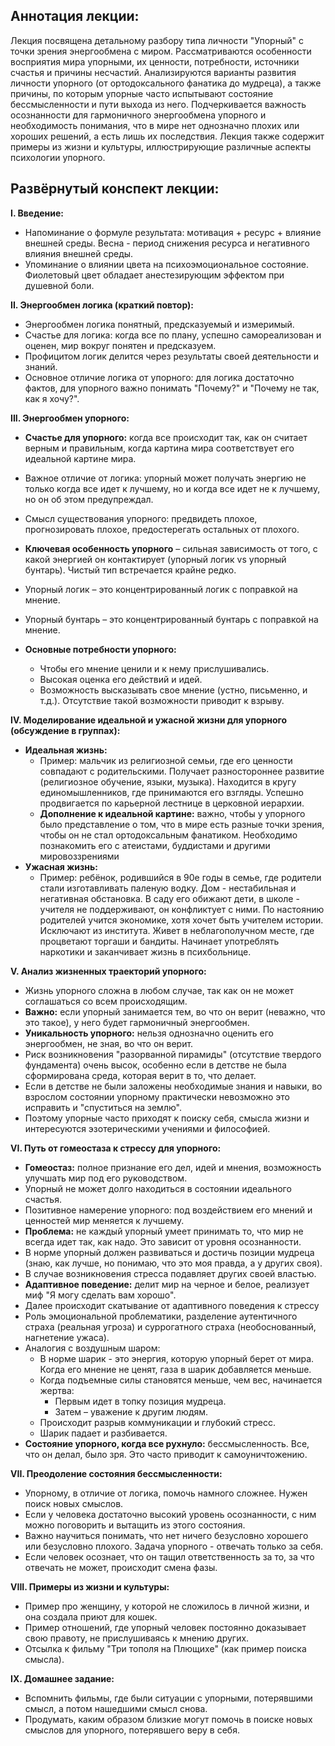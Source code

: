 ## Аннотация лекции:

Лекция посвящена детальному разбору типа личности "Упорный" с точки зрения энергообмена с миром. Рассматриваются особенности восприятия мира упорными, их ценности, потребности, источники счастья и причины несчастий. Анализируются варианты развития личности упорного (от ортодоксального фанатика до мудреца), а также причины, по которым упорные часто испытывают состояние бессмысленности и пути выхода из него. Подчеркивается важность осознанности для гармоничного энергообмена упорного и необходимость понимания, что в мире нет однозначно плохих или хороших решений, а есть лишь их последствия. Лекция также содержит примеры из жизни и культуры, иллюстрирующие различные аспекты психологии упорного.

## Развёрнутый конспект лекции:

**I. Введение:**

*   Напоминание о формуле результата: мотивация + ресурс + влияние внешней среды. Весна - период снижения ресурса и негативного влияния внешней среды.
*   Упоминание о влиянии цвета на психоэмоциональное состояние. Фиолетовый цвет обладает анестезирующим эффектом при душевной боли.

**II. Энергообмен логика (краткий повтор):**

*   Энергообмен логика понятный, предсказуемый и измеримый.
*   Счастье для логика: когда все по плану, успешно самореализован и оценен, мир вокруг понятен и предсказуем.
*   Профицитом логик делится через результаты своей деятельности и знаний.
*   Основное отличие логика от упорного: для логика достаточно фактов, для упорного важно понимать "Почему?" и "Почему не так, как я хочу?".

**III. Энергообмен упорного:**

*   **Счастье для упорного:** когда все происходит так, как он считает верным и правильным, когда картина мира соответствует его идеальной картине мира.
*   Важное отличие от логика: упорный может получать энергию не только когда все идет к лучшему, но и когда все идет не к лучшему, но он об этом предупреждал.
*   Смысл существования упорного: предвидеть плохое, прогнозировать плохое, предостерегать остальных от плохого.

*   **Ключевая особенность упорного** – сильная зависимость от того, с какой энергией он контактирует (упорный логик vs упорный бунтарь). Чистый тип встречается крайне редко.
*   Упорный логик – это концентрированный логик с поправкой на мнение.
*   Упорный бунтарь – это концентрированный бунтарь с поправкой на мнение.
*   **Основные потребности упорного:**
    *   Чтобы его мнение ценили и к нему прислушивались.
    *   Высокая оценка его действий и идей.
    *   Возможность высказывать свое мнение (устно, письменно, и т.д.). Отсутствие такой возможности приводит к взрыву.

**IV. Моделирование идеальной и ужасной жизни для упорного (обсуждение в группах):**

*   **Идеальная жизнь:**
    *   Пример: мальчик из религиозной семьи, где его ценности совпадают с родительскими. Получает разностороннее развитие (религиозное обучение, языки, музыка). Находится в кругу единомышленников, где принимаются его взгляды. Успешно продвигается по карьерной лестнице в церковной иерархии.
    *   **Дополнение к идеальной картине:** важно, чтобы у упорного было представление о том, что в мире есть разные точки зрения, чтобы он не стал ортодоксальным фанатиком. Необходимо познакомить его с атеистами, буддистами и другими мировоззрениями
*   **Ужасная жизнь:**
    *   Пример: ребёнок, родившийся в 90е годы в семье, где родители стали изготавливать паленую водку. Дом - нестабильная и негативная обстановка. В саду его обижают дети, в школе - учителя не поддерживают, он конфликтует с ними. По настоянию родителей учится экономике, хотя хочет быть учителем истории. Исключают из института. Живет в неблагополучном месте, где процветают торгаши и бандиты. Начинает употреблять наркотики и заканчивает жизнь в психбольнице.

**V. Анализ жизненных траекторий упорного:**

*   Жизнь упорного сложна в любом случае, так как он не может соглашаться со всем происходящим.
*   **Важно:** если упорный занимается тем, во что он верит (неважно, что это такое), у него будет гармоничный энергообмен.
*   **Уникальность упорного:** нельзя однозначно оценить его энергообмен, не зная, во что он верит.
*   Риск возникновения "разорванной пирамиды" (отсутствие твердого фундамента) очень высок, особенно если в детстве не была сформирована среда, которая верит в то, что делает.
*   Если в детстве не были заложены необходимые знания и навыки, во взрослом состоянии упорному практически невозможно это исправить и "спуститься на землю".
*   Поэтому упорные часто приходят к поиску себя, смысла жизни и интересуются эзотерическими учениями и философией.

**VI. Путь от гомеостаза к стрессу для упорного:**

*   **Гомеостаз:** полное признание его дел, идей и мнения, возможность улучшать мир под его руководством.
*   Упорный не может долго находиться в состоянии идеального счастья.
*   Позитивное намерение упорного: под воздействием его мнений и ценностей мир меняется к лучшему.
*   **Проблема:** не каждый упорный умеет принимать то, что мир не всегда идет так, как надо. Это зависит от уровня осознанности.
*   В норме упорный должен развиваться и достичь позиции мудреца (знаю, как лучше, но понимаю, что это моя правда, а у других своя).
*   В случае возникновения стресса подавляет других своей властью.
*   **Адаптивное поведение:** делит мир на черное и белое, реализует миф "Я могу сделать вам хорошо".
*   Далее происходит скатывание от адаптивного поведения к стрессу
*   Роль эмоциональной проблематики, разделение аутентичного страха (реальная угроза) и суррогатного страха (необоснованный, нагнетение ужаса).
*   Аналогия с воздушным шаром:
    *   В норме шарик - это энергия, которую упорный берет от мира. Когда его мнение не ценят, газа в шарик добавляется меньше.
    *   Когда подъемные силы становятся меньше, чем вес, начинается жертва:
        *   Первым идет в топку позиция мудреца.
        *   Затем – уважение к другим людям.
    *   Происходит разрыв коммуникации и глубокий стресс.
    *   Шарик падает и разбивается.
*   **Состояние упорного, когда все рухнуло:** бессмысленность. Все, что он делал, было зря. Это часто приводит к самоуничтожению.

**VII. Преодоление состояния бессмысленности:**

*   Упорному, в отличие от логика, помочь намного сложнее. Нужен поиск новых смыслов.
*   Если у человека достаточно высокий уровень осознанности, с ним можно поговорить и вытащить из этого состояния.
*   Важно научиться понимать, что нет ничего безусловно хорошего или безусловно плохого. Задача упорного - отвечать только за себя.
*   Если человек осознает, что он тащил ответственность за то, за что отвечать не может, происходит смена фазы.

**VIII. Примеры из жизни и культуры:**

*   Пример про женщину, у которой не сложилось в личной жизни, и она создала приют для кошек.
*   Пример отношений, где упорный человек постоянно доказывает свою правоту, не прислушиваясь к мнению других.
*   Отсылка к фильму "Три тополя на Плющихе" (как пример поиска смысла).

**IX. Домашнее задание:**

*   Вспомнить фильмы, где были ситуации с упорными, потерявшими смысл, а потом нашедшими смысл снова.
*   Продумать, каким образом близкие могут помочь в поиске новых смыслов для упорного, потерявшего веру в себя.